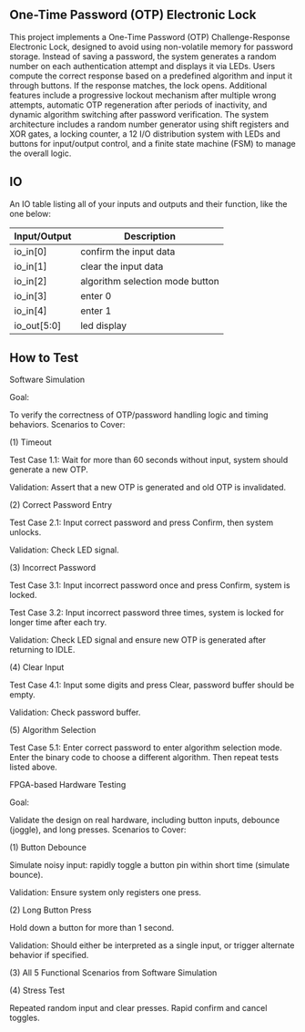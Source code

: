 ## One-Time Password (OTP) Electronic Lock
This project implements a One-Time Password (OTP) Challenge-Response Electronic Lock, designed to avoid using non-volatile memory for password storage. Instead of saving a password, the system generates a random number on each authentication attempt and displays it via LEDs. Users compute the correct response based on a predefined algorithm and input it through buttons. If the response matches, the lock opens. Additional features include a progressive lockout mechanism after multiple wrong attempts, automatic OTP regeneration after periods of inactivity, and dynamic algorithm switching after password verification. The system architecture includes a random number generator using shift registers and XOR gates, a locking counter, a 12 I/O distribution system with LEDs and buttons for input/output control, and a finite state machine (FSM) to manage the overall logic.

## IO

An IO table listing all of your inputs and outputs and their function, like the one below:

| Input/Output	| Description|																
|-------------|--------------------------------------------------|
| io_in[0]    | confirm the input data |
| io_in[1] | clear the input data                                           |
| io_in[2] | algorithm selection mode button                                      |
| io_in[3] | enter 0                                    |
| io_in[4] | enter 1                                     |
| io_out[5:0]   | led display                              |
## How to Test
Software Simulation  

Goal:  

To verify the correctness of OTP/password handling logic and timing behaviors.
Scenarios to Cover:  

(1) Timeout  

Test Case 1.1: Wait for more than 60 seconds without input, system should generate a new OTP.  

Validation: Assert that a new OTP is generated and old OTP is invalidated.  

(2) Correct Password Entry  

Test Case 2.1: Input correct password and press Confirm, then system unlocks.  

Validation: Check LED signal.  

(3) Incorrect Password  

Test Case 3.1: Input incorrect password once and press Confirm, system is locked.  

Test Case 3.2: Input incorrect password three times, system is locked for longer time after each try.  

Validation: Check LED signal and ensure new OTP is generated after returning to IDLE.  

(4) Clear Input  

Test Case 4.1: Input some digits and press Clear, password buffer should be empty.  

Validation: Check password buffer.  

(5) Algorithm Selection  

Test Case 5.1: Enter correct password to enter algorithm selection mode. Enter the binary code to choose a different algorithm. Then repeat tests listed above.  

FPGA-based Hardware Testing  

Goal:  

Validate the design on real hardware, including button inputs, debounce (joggle), and long presses.
Scenarios to Cover:  

(1) Button Debounce  

Simulate noisy input: rapidly toggle a button pin within short time (simulate bounce).  

Validation: Ensure system only registers one press.  

(2) Long Button Press  

Hold down a button for more than 1 second.   

Validation: Should either be interpreted as a single input, or trigger alternate behavior if specified.  

(3) All 5 Functional Scenarios from Software Simulation  

(4) Stress Test  

Repeated random input and clear presses.
Rapid confirm and cancel toggles.


